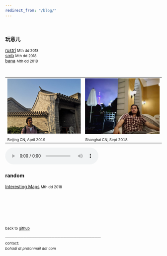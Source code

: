 ```yaml
---
redirect_from: "/blog/"
---
```


<br>

### 玩意儿
[rustrl](./rustrl/)                                          <small>Mth dd 2018</small><br>
[smb](./smb/)                                                <small>Mth dd 2018</small><br>
[bana](./rotjs_tut/)                                         <small>Mth dd 2018</small><br>

<br>

<table>
<tr>
  <td> <img src="./get/beijing.jpg" width="300"> </td>
  <td> <img src="./get/shanghai.jpg" width="300"> </td>
</tr>
<tr>
  <td> <small> Beijing CN, April 2019 </small> </td>
  <td> <small> Shanghai CN, Sept 2018 </small> </td>
</tr>
</table>

<audio width="400" height="40" controls controlsList="nodownload">
  <source src="./get/noodle.mp3" type="audio/mpeg">
</audio>

<br>

### random
[Interesting Maps](./blog/maps/)                             <small>Mth dd 2018</small><br>

<!--
### random
[Chinese](./blog/chinese/)                                   <small>Mth dd 2018 updated</small><br>
[Persian](./blog/persian/)                                   <small>Mth dd 2018 updated</small><br>
[Hello, World!](./blog/hello/)                               <small>Oct 10 2018</small><br>

### stuff
[Raymarching Distance Fields](./blog/raymarching/)           <small>Mth dd 2018</small><br>
[Space](./blog/space/)                                       <small>Mth dd 2018</small><br>
[Statecraft](./blog/statecraft/)                             <small>Mth dd 2018</small><br>
[Bodi Intl](./blog/bodi/)                                    <small>Mth dd 2018</small><br>
[Chinese Language combinatorial structure](./blog/combinatorics/) <small>Mth dd 2018</small><br>
[Bricknance](./blog/bricknance/)                             <small>Mth dd 2018</small><br>
  -->

<br><br><br> <br><br><br>
<small>back to [github](https://github.com/bohadi)</small>

───────────────────────────────<br>
<small>
contact:<br>
<i> bohadi at protonmail dot com </i><br>
</small>

<script async src="https://www.googletagmanager.com/gtag/js?id=UA-106946514-1"></script>
<script>
  window.dataLayer = window.dataLayer || [];
  function gtag(){dataLayer.push(arguments)};
  gtag('js', new Date());
  gtag('config', 'UA-106946514-1');
</script>
<meta http-equiv="Cache-Control" content="no-cache, no-store, must-revalidate">
<meta http-equiv="Pragma" content="no-cache">
<meta http-equiv="Expires" content="0">
